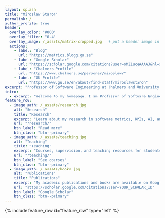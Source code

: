 ```yaml
---
layout: splash
title: "Miroslaw Staron"
permalink: /
author_profile: true
header:
  overlay_color: "#000"
  overlay_filter: "0.4"
  overlay_image: /_assets/matrix-cropped.jpg   # put a header image in this path or change/remove
  actions:
    - label: "Blog"
      url: "https://metrics.blogg.gu.se"
    - label: "Google Scholar"
      url: "https://scholar.google.com/citations?user=oMZ1ucgAAAAJ&hl=sv"
    - label: "Chalmers Profile"
      url: "https://www.chalmers.se/personer/miroslaw/"
    - label: "GU Profile"
      url: "https://www.gu.se/en/about/find-staff/miroslawstaron"
excerpt: "Professor of Software Engineering at Chalmers and University of Gothenburg. Researcher in software metrics, KPIs, AI in software engineering, and empirical studies."
intro: 
  - excerpt: "Welcome to my homepage. I am Professor of Software Engineering with a focus on bridging research and practice. My work spans **software metrics, AI in software engineering, automotive systems, empirical SE**, and guiding industry collaborations."
feature_row:
  - image_path: /_assets/research.jpg
    alt: "Research"
    title: "Research"
    excerpt: "Learn about my research in software metrics, KPIs, AI, and empirical software engineering."
    url: "/research/"
    btn_label: "Read more"
    btn_class: "btn--primary"
  - image_path: /_assets/teaching.jpg
    alt: "Teaching"
    title: "Teaching"
    excerpt: "Courses, supervision, and teaching resources for students at Chalmers and GU."
    url: "/teaching/"
    btn_label: "See courses"
    btn_class: "btn--primary"
  - image_path: /_assets/books.jpg
    alt: "Publications"
    title: "Publications"
    excerpt: "My academic publications and books are available on Google Scholar."
    url: "https://scholar.google.com/citations?user=YOUR_SCHOLAR_ID"
    btn_label: "Google Scholar"
    btn_class: "btn--primary"
---
```


{% include feature_row id="feature_row" type="left" %}
